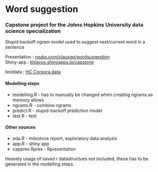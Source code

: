 # Word suggestion

### Capstone project for the Johns Hopkins University data science specialization

Stupid backoff ngram model used to suggest next/current word in a sentence

Presentation : [rpubs.com/clausgp/wordsuggestion](http://rpubs.com/clausgp/wordsuggestion)  
Shiny-app : [khlavus.shinyapps.io/capstone](https://khlavus.shinyapps.io/capstone/)

testdata : [HC Corpora data](https://d396qusza40orc.cloudfront.net/dsscapstone/dataset/Coursera-SwiftKey.zip)

#### Modelling steps

* modelling.R - has to manually be changed when creating ngrams as memory allows
* ngrams.R - combine ngrams
* predict.R - stupid-backoff prediction model
* test.R - test

#### Other sources

* eda.R - milestone report, exploratory data analyzis
* app.R - shiny app
* cappres.Rpres - Rpresentation

Heavely usage of saved r datastructues not included, these has to be generated in the modelling steps.